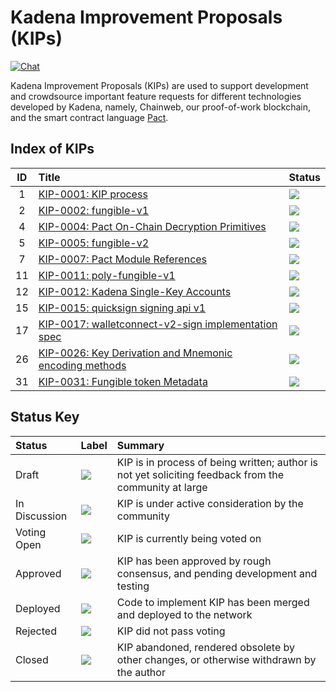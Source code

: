 Kadena Improvement Proposals (KIPs)
===

[![Chat](https://img.shields.io/badge/chat-on%20discord-7289da.svg)](https://discord.gg/G7KE62H)


Kadena Improvement Proposals (KIPs) are used to support development and
crowdsource important feature requests for different technologies developed by
Kadena, namely, Chainweb, our proof-of-work blockchain, and the smart contract language
[Pact](https://github.com/kadena-io/pact).


## Index of KIPs

| ID  | Title                                                                                                                   | Status                                                                 |
| :-: | :---------------------------------------------------------------------------------------------------------------------- | :--------------------------------------------------------------------- |
|  1  | [KIP-0001: KIP process](https://github.com/kadena-io/KIPs/blob/master/kip-0001.md)                                      | <img src="https://img.shields.io/badge/Status-Deployed-blue"></img>    |
|  2  | [KIP-0002: fungible-v1](https://github.com/kadena-io/KIPs/blob/master/kip-0002.md)                                      | <img src="https://img.shields.io/badge/Status-Deployed-blue"></img>    |
|  4  | [KIP-0004: Pact On-Chain Decryption Primitives](https://github.com/kadena-io/KIPs/blob/master/kip-0004.md)              | <img src="https://img.shields.io/badge/Status-Deployed-blue"></img>    |
|  5  | [KIP-0005: fungible-v2](https://github.com/kadena-io/KIPs/blob/master/kip-0005.md)                                      | <img src="https://img.shields.io/badge/Status-Closed-lightgrey"></img> |
|  7  | [KIP-0007: Pact Module References](https://github.com/kadena-io/KIPs/blob/master/kip-0007.md)                           | <img src="https://img.shields.io/badge/Status-Deployed-blue"></img>    |
| 11  | [KIP-0011: poly-fungible-v1](https://github.com/kadena-io/KIPs/blob/master/kip-0011/kip-0011.md)                        | <img src="https://img.shields.io/badge/Status-Deployed-blue"></img>    |
| 12  | [KIP-0012: Kadena Single-Key Accounts](https://github.com/kadena-io/KIPs/blob/master/kip-0012/kip-0012.md)              | <img src="https://img.shields.io/badge/Status-Deployed-blue"></img> |
| 15  | [KIP-0015: quicksign signing api v1](https://github.com/kadena-io/KIPs/blob/master/kip-0015.md)                         | <img src="https://img.shields.io/badge/Status-Deployed-blue"></img>    |
| 17  | [KIP-0017: walletconnect-v2-sign implementation spec](https://github.com/kadena-io/KIPs/blob/master/kip-0017.md)        | <img src="https://img.shields.io/badge/Status-Voting_Open-cyan"></img> |
| 26  | [KIP-0026: Key Derivation and Mnemonic encoding methods](https://github.com/Takadenoshi/KIPs/blob/kip-0026/kip-0026.md) | <img src="https://img.shields.io/badge/Status-Draft-yellow"></img>     |
| 31  | [KIP-0031: Fungible token Metadata](https://github.com/kadena-io/KIPs/pull/63) | <img src="https://img.shields.io/badge/Status-Draft-yellow"></img>     |


## Status Key

| Status        | Label                                                                        | Summary                                                                                               |
| :------------ | :--------------------------------------------------------------------------- | :---------------------------------------------------------------------------------------------------- |
| Draft         | <img src="https://img.shields.io/badge/Status-Draft-yellow"></img>           | KIP is in process of being written; author is not yet soliciting feedback from the community at large |
| In Discussion | <img src="https://img.shields.io/badge/Status-In%20Discussion-orange"></img> | KIP is under active consideration by the community                                                    |
| Voting Open   | <img src="https://img.shields.io/badge/Status-Voting_Open-cyan"></img>       | KIP is currently being voted on                                                                       |
| Approved      | <img src="https://img.shields.io/badge/Status-Approved-green"></img>         | KIP has been approved by rough consensus, and pending development and testing                         |
| Deployed      | <img src="https://img.shields.io/badge/Status-Deployed-blue"></img>          | Code to implement KIP has been merged and deployed to the network                                     |
| Rejected      | <img src="https://img.shields.io/badge/Status-Rejected-red"></img>           | KIP did not pass voting                                                                               |
| Closed        | <img src="https://img.shields.io/badge/Status-Closed-lightgrey"></img>       | KIP abandoned, rendered obsolete by other changes, or otherwise withdrawn by the author               |
